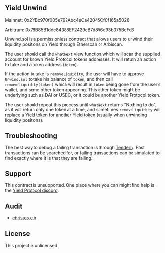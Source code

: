 ## Yield Unwind

Mainnet: 0x21fBc970f005e792Abc4eCa42045Cf0f165a5028

Arbitrum: 0x78B85B1ddc84388EF2429cB7d856e93b375BcFd6

Unwind.sol is a permissionless contract that allows users to unwind their liquidity positions on Yield through Etherscan or Arbiscan.

The user should call the `whatNext` view function which will scan the supplied account for known Yield Protocol tokens addresses. It will return an action to take and a token address (`token`).

If the action to take is `removeLiquidity`, the user will have to approve `Unwind.sol` to take his balance of `token`, and then call `removeLiquidity(token)` which will result in `token` being gone from the user’s wallet, and some other token appearing. This other token might be underlying such as DAI or USDC, or it could be another Yield Protocol token.

The user should repeat this process until `whatNext` returns "Nothing to do", as it will return only one token at a time, and sometimes `removeLiquidity` will replace a Yield token for another Yield token (usually when unwinding liquidity positions).

## Troubleshooting
The best way to debug a failing transaction is through [Tenderly](https://tenderly.co). Past transactions can be searched for, or failing transactions can be simulated to find exactly where it is that they are failing.

## Support
This contract is unsupported. One place where you can might find help is the [Yield Protocol discord](https://discord.com/invite/JAFfDj5).

## Audit

- [christos.eth](https://github.com/christos-eth/Unwind-audit/issues/2)

## License

This project is unlicensed.
